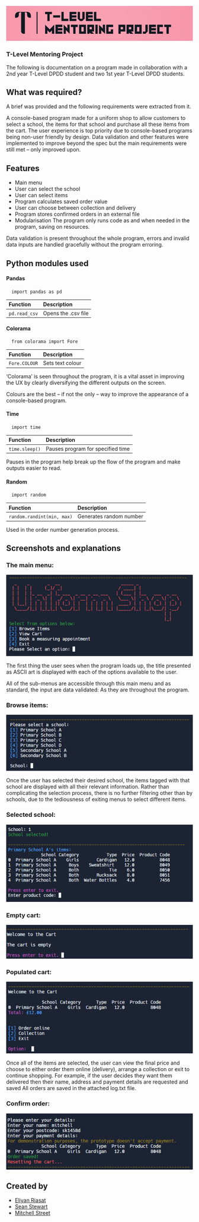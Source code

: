 ![Logo](https://github.com/MitchStreet/T-Level-Mentoring-Project/blob/main/Logo.png?raw=true)


### T-Level Mentoring Project

The following is documentation on a program made in collaboration with a 2nd year T-Level DPDD student and two 1st year T-Level DPDD students.

## What was required?
A brief was provided and the following requirements were extracted from it. 

A console-based program made for a uniform shop to allow customers to select a school, the items for that school and purchase all these items from the cart.
The user experience is top priority due to console-based programs being non-user friendly by design.
Data validation and other features were implemented to improve beyond the spec but the main requirements were still met – only improved upon.

## Features

- Main menu
- User can select the school
- User can select items
- Program calculates saved order value
- User can choose between collection and delivery
- Program stores confirmed orders in an external file
- Modularisation
The program only runs code as and when needed in the program, saving on resources.

Data validation is present throughout the whole program, errors and invalid data inputs are handled gracefully without the program erroring.

## Python modules used

#### Pandas

```http
  import pandas as pd
```

| Function | Description                |
| :-------- | :------------------------- |
| `pd.read_csv` | Opens the .csv file |


#### Colorama

```http
  from colorama import Fore
```

| Function | Description                |
| :-------- | :------------------------- |
| `Fore.COLOUR` | Sets text colour |

‘Colorama’ is seen throughout the program, it is a vital asset in improving the UX by clearly diversifying the different outputs on the screen.

Colours are the best – if not the only – way to improve the appearance of a console-based program. 

#### Time

```http
  import time
```

| Function | Description                |
| :-------- | :------------------------- |
| `time.sleep()` | Pauses program for specified time |

Pauses in the program help break up the flow of the program and make outputs easier to read.

#### Random

```http
  import random
```

| Function | Description                |
| :-------- | :------------------------- |
| `random.randint(min, max)` | Generates random  number |

Used in the order number generation process.


## Screenshots and explanations

### The main menu:
![The main menu](https://github.com/MitchStreet/T-Level-Mentoring-Project/blob/main/main%20menu.png?raw=true)

The first thing the user sees when the program loads up, the title presented as ASCII art is displayed with each of the options available to the user.

All of the sub-menus are accessible through this main menu and as standard, the input are data validated:
As they are throughout the program.


### Browse items:
![Browse items](https://github.com/MitchStreet/T-Level-Mentoring-Project/blob/main/browse%20items.png?raw=true)

Once the user has selected their desired school, the items tagged with that school are displayed with all their relevant information. 
Rather than complicating the selection process, there is no further filtering other than by schools, due to the tediousness of exiting menus to select different items.


### Selected school:
![Selected school](https://github.com/MitchStreet/T-Level-Mentoring-Project/blob/main/selected%20school.png?raw=true)


### Empty cart:
![Empty cart](https://github.com/MitchStreet/T-Level-Mentoring-Project/blob/main/empty%20cart.png?raw=true)


### Populated cart:
![Populated cart](https://github.com/MitchStreet/T-Level-Mentoring-Project/blob/main/populated%20cart.png?raw=true)

Once all of the items are selected, the user can view the final price and choose to either order them online (delivery), arrange a collection or exit to continue shopping.
For example, if the user decides they want them delivered then their name, address and payment details are requested and saved
All orders are saved in the attached log.txt file.



### Confirm order:
![Confirm order](https://github.com/MitchStreet/T-Level-Mentoring-Project/blob/main/confirm%20order.png?raw=true)


## Created by

- [Eliyan Riasat](https://github.com/eriasat112)
- [Sean Stewart]()
- [Mitchell Street](https://github.com/MitchStreet)

